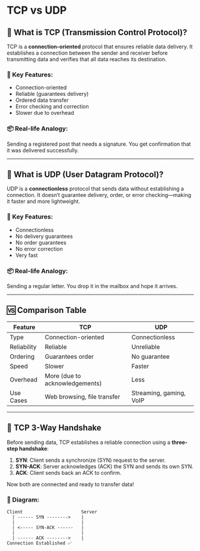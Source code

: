 # TCP vs UDP

## 📌 What is TCP (Transmission Control Protocol)?

TCP is a **connection-oriented** protocol that ensures reliable data delivery. It establishes a connection between the sender and receiver before transmitting data and verifies that all data reaches its destination.

### 🔑 Key Features:
- Connection-oriented
- Reliable (guarantees delivery)
- Ordered data transfer
- Error checking and correction
- Slower due to overhead

### 📦 Real-life Analogy:
Sending a registered post that needs a signature. You get confirmation that it was delivered successfully.

---

## 🚀 What is UDP (User Datagram Protocol)?

UDP is a **connectionless** protocol that sends data without establishing a connection. It doesn’t guarantee delivery, order, or error checking—making it faster and more lightweight.

### 🔑 Key Features:
- Connectionless
- No delivery guarantees
- No order guarantees
- No error correction
- Very fast

### 📦 Real-life Analogy:
Sending a regular letter. You drop it in the mailbox and hope it arrives.

---

## 🆚 Comparison Table

| Feature           | TCP                            | UDP                        |
|------------------|---------------------------------|----------------------------|
| Type             | Connection-oriented             | Connectionless             |
| Reliability      | Reliable                        | Unreliable                 |
| Ordering         | Guarantees order                | No guarantee               |
| Speed            | Slower                          | Faster                     |
| Overhead         | More (due to acknowledgements)  | Less                       |
| Use Cases        | Web browsing, file transfer     | Streaming, gaming, VoIP    |

---

## 🤝 TCP 3-Way Handshake

Before sending data, TCP establishes a reliable connection using a **three-step handshake**:

1. **SYN**: Client sends a synchronize (SYN) request to the server.
2. **SYN-ACK**: Server acknowledges (ACK) the SYN and sends its own SYN.
3. **ACK**: Client sends back an ACK to confirm.

Now both are connected and ready to transfer data!

### 🔽 Diagram:

```text
Client                      Server
  | ------ SYN -------->    |
  |                         |
  | <----- SYN-ACK ------   |
  |                         |
  | ------ ACK -------->    |
Connection Established ✅
